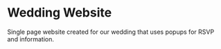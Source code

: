 Wedding Website
============

Single page website created for our wedding that uses popups for RSVP and information.
